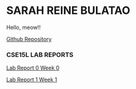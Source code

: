 # SARAH REINE BULATAO
Hello, meow!!

[Github Repository](https://github.com/sbulatao/CSE15L-LAB-REPORTS.git)

### CSE15L LAB REPORTS

[Lab Report 0 Week 0](https://sbulatao.github.io/CSE15L-LAB-REPORTS/Week0.md)

[Lab Report 1 Week 1](https:///sbulatao.github.io/CSE15L-LAB-REPORTS/Lab_1.md)
